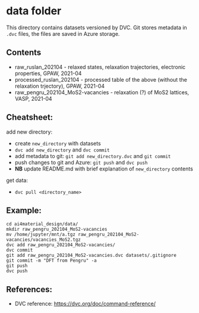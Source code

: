 # data folder

This directory contains datasets versioned by DVC. 
Git stores metadata in `.dvc` files, the files are saved in Azure storage. 

## Contents
- raw_ruslan_202104 - relaxed states, relaxation trajectories, electronic properties, GPAW, 2021-04
- processed_ruslan_202104 - processed table of the above (without the relaxation trjectory), GPAW, 2021-04
- raw_pengru_202104_MoS2-vacancies - relaxation (?) of MoS2 lattices, VASP, 2021-04

## Cheatsheet:

add new directory:
- create `new_directory` with datasets
- `dvc add new_directory` and `dvc commit`
- add metadata to git: `git add new_directory.dvc` and `git commit`
- push changes to git and Azure: `git push` and `dvc push`
- **NB** update README.md with brief explanation of `new_directory` contents

get data:
- `dvc pull <directory_name>`

## Example:

```
cd ai4material_design/data/
mkdir raw_pengru_202104_MoS2-vacancies
mv /home/jupyter/mnt/a.tgz raw_pengru_202104_MoS2-vacancies/vacancies_MoS2.tgz
dvc add raw_pengru_202104_MoS2-vacancies/
dvc commit
git add raw_pengru_202104_MoS2-vacancies.dvc datasets/.gitignore
git commit -m "DFT from Pengru" -a
git push
dvc push
```

## References:
- DVC reference: https://dvc.org/doc/command-reference/
